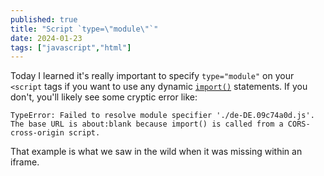 ```yaml
---
published: true
title: "Script `type=\"module\"`"
date: 2024-01-23
tags: ["javascript","html"]
---
```


Today I learned it's really important to specify `type="module"` on your `<script` tags if you want to use any dynamic [`import()`](https://developer.mozilla.org/en-US/docs/Web/JavaScript/Reference/Operators/import) statements. If you don't, you'll likely see some cryptic error like:

```
TypeError: Failed to resolve module specifier './de-DE.09c74a0d.js'. The base URL is about:blank because import() is called from a CORS-cross-origin script.
```

That example is what we saw in the wild when it was missing within an iframe.
